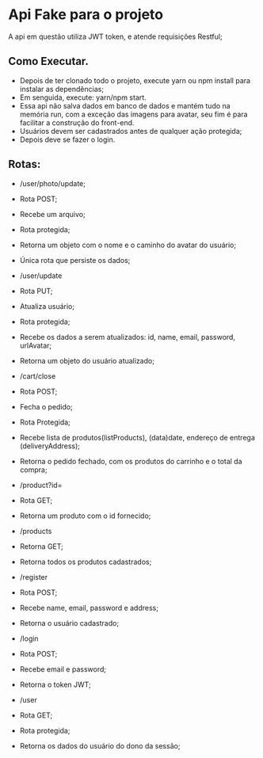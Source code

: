 # Api Fake para o projeto

A api em questão utiliza JWT token, e atende requisições Restful;

## Como Executar.

- Depois de ter clonado todo o projeto, execute yarn ou npm install para instalar as dependências;
- Em senguida, execute: yarn/npm start.
- Essa api não salva dados em banco de dados e mantém tudo na memória run, com a exceção das imagens para avatar, seu fim é para facilitar a construção do front-end.
- Usuários devem ser cadastrados antes de qualquer ação protegida;
- Depois deve se fazer o login.

## Rotas:

- /user/photo/update;
 - Rota POST;
 - Recebe um arquivo;
 - Rota protegida;
 - Retorna um objeto com o nome e o caminho do avatar do usuário;
 - Única rota que persiste os dados;

- /user/update
 - Rota PUT;
 - Atualiza usuário;
 - Rota protegida;
 - Recebe os dados a serem atualizados: id, name, email, password, urlAvatar;
 - Retorna um objeto do usuário atualizado;

- /cart/close
 - Rota POST;
 - Fecha o pedido;
 - Rota Protegida;
 - Recebe lista de produtos(listProducts), (data)date, endereço de entrega (deliveryAddress);
 - Retorna o pedido fechado, com os produtos do carrinho e o total da compra;

- /product?id=
 - Rota GET;
 - Retorna um produto com o id fornecido;

- /products
 - Retorna GET;
 - Retorna todos os produtos cadastrados;

- /register
 - Rota POST;
 - Recebe name, email, password e address;
 - Retorna o usuário cadastrado;

- /login
 - Rota POST;
 - Recebe email e password;
 - Retorna o token JWT;

- /user
 - Rota GET;
 - Rota protegida;
 - Retorna os dados do usuário do dono da sessão;